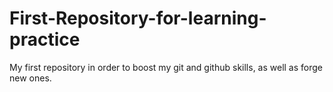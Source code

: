 # First-Repository-for-learning-practice
My first repository in order to boost my git and github skills, as well as forge new ones.
